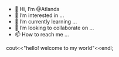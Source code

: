 - 👋 Hi, I’m @Atlanda
- 👀 I’m interested in ...
- 🌱 I’m currently learning ...
- 💞️ I’m looking to collaborate on ...
- 📫 How to reach me ...

<!---
Atlanda/Atlanda is a ✨ special ✨ repository because its `README.md` (this file) appears on your GitHub profile.
You can click the Preview link to take a look at your changes.
--->
cout<<"hello! welcome to my world"<<endl;
